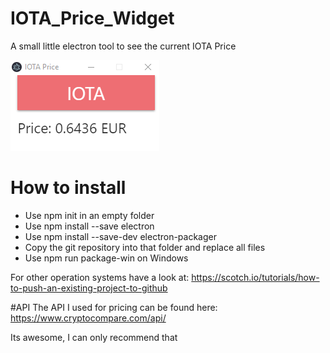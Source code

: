 # IOTA_Price_Widget
A small little electron tool to see the current IOTA Price

![alt text](https://github.com/LegitCodeRed/IOTA_Price_Widget/blob/master/assets/descImg.png)

# How to install
  - Use npm init in an empty folder
  - Use npm install --save electron
  - Use npm install --save-dev electron-packager
  - Copy the git repository into that folder and replace all files
  - Use npm run package-win on Windows
  
For other operation systems have a look at: 
https://scotch.io/tutorials/how-to-push-an-existing-project-to-github


#API
The API I used for pricing can be found here:
https://www.cryptocompare.com/api/

Its awesome, I can only recommend that
